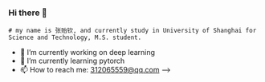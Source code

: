 ### Hi there 👋

    # my name is 张贻钦, and currently study in University of Shanghai for Science and Technology, M.S. student.
- 🔭 I’m currently working on deep learning
- 🌱 I’m currently learning pytorch
- 📫 How to reach me: 312065559@qq.com
-->
